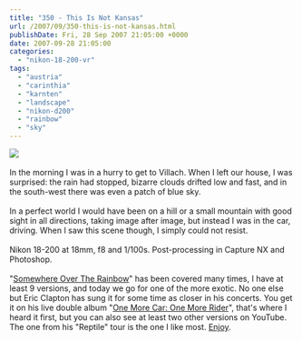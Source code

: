 ```yaml
---
title: "350 - This Is Not Kansas"
url: /2007/09/350-this-is-not-kansas.html
publishDate: Fri, 28 Sep 2007 21:05:00 +0000
date: 2007-09-28 21:05:00
categories: 
  - "nikon-18-200-vr"
tags: 
  - "austria"
  - "carinthia"
  - "karnten"
  - "landscape"
  - "nikon-d200"
  - "rainbow"
  - "sky"
---
```

<a href="https://d25zfm9zpd7gm5.cloudfront.net/1200x1200/2007/20070928_075224_nx_ps.jpg"><img src="https://d25zfm9zpd7gm5.cloudfront.net/0600x0600/2007/20070928_075224_nx_ps.jpg"/></a><br/><br/>In the morning I was in a hurry to get to Villach. When I left our house, I was surprised: the rain had stopped, bizarre clouds drifted low and fast, and in the south-west there was even a patch of blue sky.<br/><br/>In a perfect world I would have been on a hill or a small mountain with good sight in all directions, taking image after image, but instead I was in the car, driving. When I saw this scene though, I simply could not resist.<br/><br/>Nikon 18-200 at 18mm, f8 and 1/100s. Post-processing in Capture NX and Photoshop.<br/><br/>"<a href="http://www.reelclassics.com/Musicals/Wizoz/rainbow-lyrics.htm" target="_blank">Somewhere Over The Rainbow</a>" has been covered many times, I have at least 9 versions, and today we go for one of the more exotic. No one else but Eric Clapton has sung it for some time as closer in his concerts. You get it on his live double album "<a href="http://www.amazon.com/One-More-Car-Rider-DVD/dp/B00006YXE4" target="_blank">One More Car: One More Rider</a>", that's where I heard it first, but you can also see at least two other versions on YouTube. The one from his "Reptile" tour is the one I like most. <a href="http://www.youtube.com/watch?v=t-X_KQvSSB8" target="_blank">Enjoy</a>.
